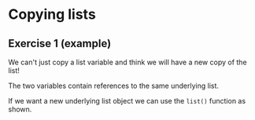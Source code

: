 # Copying lists
## Exercise 1 (example)
  
We can't just copy a list variable and think we will have a new copy of the list!
  
The two variables contain references to the same underlying list.
  
If we want a new underlying list object we can use the `list()` function as shown.